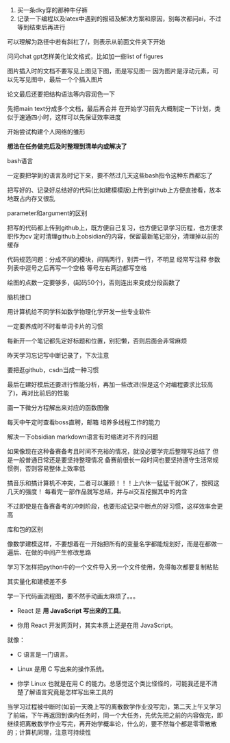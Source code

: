 
1. 买一条dky穿的那种牛仔裤
2. 记录一下编程以及latex中遇到的报错及解决方案和原因，别每次都问ai，不过等到结束后再进行

可以理解为路径中若有斜杠了/，则表示从前面文件夹下开始

问问chat gpt怎样美化论文格式，比如加一些list of figures

图片插入时的文档不要写见上图见下图，而是写见图一
因为图片是浮动元素，可以先写见图中，最后一个个插入图片

论文最后还要把结构语法等内容润色一下

先把main text分成多个文档，最后再合并
在开始学习前先大概制定一下计划，类似于速通四小时，这样可以先保证效率进度

开始尝试构建个人网络的雏形

**想法在任务做完后及时整理到清单内或解决了**

bash语言

一定要把学到的语言及时记下来，要不然过几天这些bash指令这种东西都忘了

把写好的、记录好总结好的代码(比如建模模版)上传到github上方便直接看，放本地既占内存又很乱

 parameter和argument的区别
 
 把写的代码都上传到github上，既方便自己复习，也方便记录学习历程，也方便求职作为cv
定时清理github上obsidian的内容，保留最新笔记部分，清理掉以前的缓存


代码规范问题：分成不同的模块，间隔两行，别弄一行，不明显
经常写注释
参数列表中逗号之后再写一个空格
等号左右两边都写空格

绘图的点数一定要够多，(起码50个)，否则连出来变成分段函数了

脑机接口

用计算机给不同学科如数学物理化学开发一些专业软件

一定要养成时不时看单词卡片的习惯

每新开一个笔记都先定好标题和位置，别犯懒，否则后面会非常麻烦

昨天学习忘记写中断记录了，下次注意

要把逛github，csdn当成一种习惯

最后在建好模后还要进行性能分析，再加一些改进(但是这个对编程要求比较高了)，再对比前后的性能

画一下微分方程解出来对应的函数图像

每天中午定时查看boss直聘，邮箱
培养多线程工作的能力

解决一下obsidian markdown语言有时缩进对不齐的问题

如果像现在这种备赛备考且时间不充裕的情况，就没必要学完后整理写总结了
但是一般普通日常还是要坚持整理情况
备赛前很长一段时间也要坚持遵守生活常规惯例，否则容易整体上效率低

搞音乐和搞计算机不冲突，二者可以兼顾！！！上六休一猛猛干就OK了，按照这几天的强度！
每看完一部作品就写总结，并与ai交互挖掘其中的内含

不过即使是在备赛备考的冲刺阶段，也要形成记录中断点的好习惯，这样效率会更高

库和包的区别

像数学建模这样，不要想着在一开始把所有的变量名字都能规划好，而是在都做一遍后、在做的中间产生修改思路

学习下怎样把python中的一个文件导入另一个文件使用，免得每次都要复制粘贴

其实量化和建模差不多

学一下代码画流程图，要不然手动画太麻烦了。。。


- React 是 **用 JavaScript 写出来的工具**。
    
- 你用 React 开发网页时，其实本质上还是在用 JavaScript。
    

就像：

- C 语言是一门语言。
    
- Linux 是用 C 写出来的操作系统。
    
- 你学 Linux 也就是在用 C 的能力。总感觉这个类比怪怪的，可能我还是不清楚了解语言究竟是怎样写出来工具的



当学习过程被中断时(如前一天晚上写的离散数学作业没写完)，第二天上午又学习了前端，下午再返回到课内任务时，同一个大任务，先优先把之前的内容做完，即继续把离散数学作业写完，再开始学概率论，什么的，要不然每个都是零零散散的；计算机同理，注意可持续性